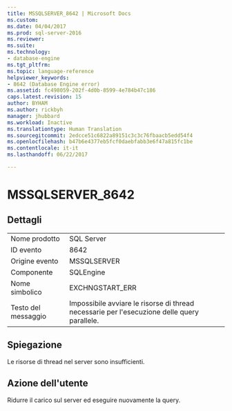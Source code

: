 ```yaml
---
title: MSSQLSERVER_8642 | Microsoft Docs
ms.custom: 
ms.date: 04/04/2017
ms.prod: sql-server-2016
ms.reviewer: 
ms.suite: 
ms.technology:
- database-engine
ms.tgt_pltfrm: 
ms.topic: language-reference
helpviewer_keywords:
- 8642 (Database Engine error)
ms.assetid: fc498059-202f-4d0b-8599-4e784b47c186
caps.latest.revision: 15
author: BYHAM
ms.author: rickbyh
manager: jhubbard
ms.workload: Inactive
ms.translationtype: Human Translation
ms.sourcegitcommit: 2edcce51c6822a89151c3c3c76fbaacb5edd54f4
ms.openlocfilehash: b47b6e4377eb5fcf0daebfabb3e6f47a815fc1be
ms.contentlocale: it-it
ms.lasthandoff: 06/22/2017

---
```

# <a name="mssqlserver8642"></a>MSSQLSERVER_8642
  
## <a name="details"></a>Dettagli  
  
|||  
|-|-|  
|Nome prodotto|SQL Server|  
|ID evento|8642|  
|Origine evento|MSSQLSERVER|  
|Componente|SQLEngine|  
|Nome simbolico|EXCHNGSTART_ERR|  
|Testo del messaggio|Impossibile avviare le risorse di thread necessarie per l'esecuzione delle query parallele.|  
  
## <a name="explanation"></a>Spiegazione  
Le risorse di thread nel server sono insufficienti.  
  
## <a name="user-action"></a>Azione dell'utente  
Ridurre il carico sul server ed eseguire nuovamente la query.  
  

